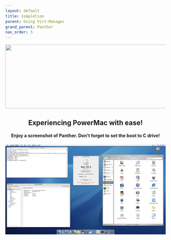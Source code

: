 ```yaml
---
layout: default
title: Completion
parent: Using Virt-Manager
grand_parent: Panther
nav_order: 5
---
```


<p align="center">
  <img width="650" height="200" src="../../../../assets/HeaderCongrats.png">
</p>

<h2 align="center">Experiencing PowerMac with ease!</h2>
<h4 align="center">Enjoy a screenshot of Panther. Don't forget to set the boot to C drive!</h4>

<a href="https://raw.githubusercontent.com/royalgraphx/DarwinKVM/main/docs/showcase/PowerMacPanther.png"><img src="../../../../showcase/PowerMacPanther.png" alt=""></a>
